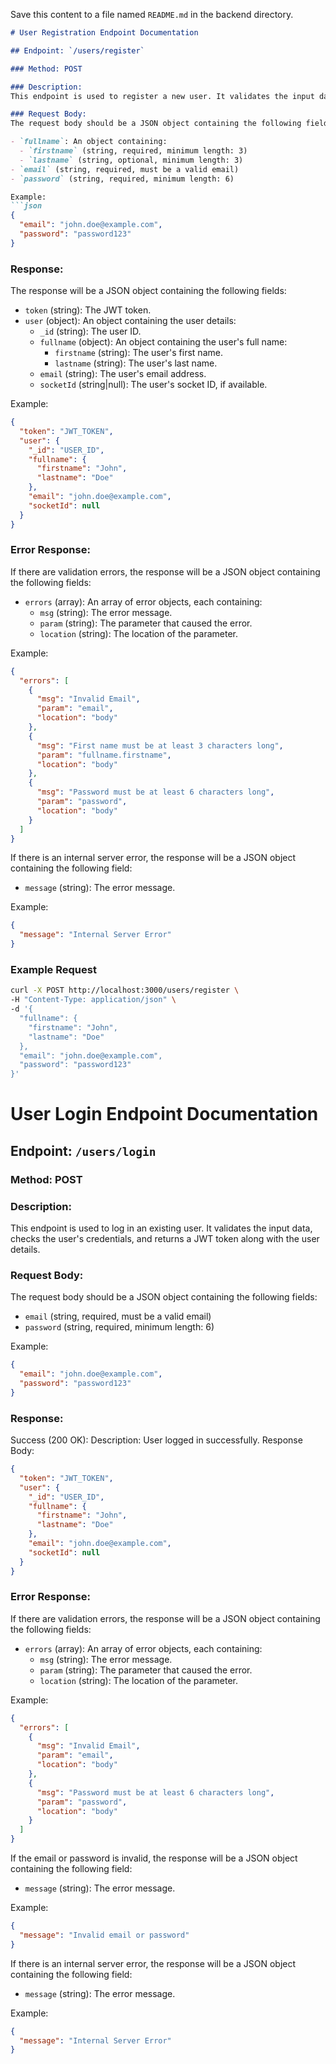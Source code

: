 Save this content to a file named `README.md` in the backend directory.

```markdown
# User Registration Endpoint Documentation

## Endpoint: `/users/register`

### Method: POST

### Description:
This endpoint is used to register a new user. It validates the input data, hashes the password, creates a new user in the database, and returns a JWT token along with the user details.

### Request Body:
The request body should be a JSON object containing the following fields:

- `fullname`: An object containing:
  - `firstname` (string, required, minimum length: 3)
  - `lastname` (string, optional, minimum length: 3)
- `email` (string, required, must be a valid email)
- `password` (string, required, minimum length: 6)

Example:
```json
{
  "email": "john.doe@example.com",
  "password": "password123"
}
```

### Response:
The response will be a JSON object containing the following fields:

- `token` (string): The JWT token.
- `user` (object): An object containing the user details:
  - `_id` (string): The user ID.
  - `fullname` (object): An object containing the user's full name:
    - `firstname` (string): The user's first name.
    - `lastname` (string): The user's last name.
  - `email` (string): The user's email address.
  - `socketId` (string|null): The user's socket ID, if available.

Example:
```json
{
  "token": "JWT_TOKEN",
  "user": {
    "_id": "USER_ID",
    "fullname": {
      "firstname": "John",
      "lastname": "Doe"
    },
    "email": "john.doe@example.com",
    "socketId": null
  }
}
```

### Error Response:
If there are validation errors, the response will be a JSON object containing the following fields:

- `errors` (array): An array of error objects, each containing:
  - `msg` (string): The error message.
  - `param` (string): The parameter that caused the error.
  - `location` (string): The location of the parameter.

Example:
```json
{
  "errors": [
    {
      "msg": "Invalid Email",
      "param": "email",
      "location": "body"
    },
    {
      "msg": "First name must be at least 3 characters long",
      "param": "fullname.firstname",
      "location": "body"
    },
    {
      "msg": "Password must be at least 6 characters long",
      "param": "password",
      "location": "body"
    }
  ]
}
```

If there is an internal server error, the response will be a JSON object containing the following field:

- `message` (string): The error message.

Example:
```json
{
  "message": "Internal Server Error"
}
```
### Example Request
```bash
curl -X POST http://localhost:3000/users/register \
-H "Content-Type: application/json" \
-d '{
  "fullname": {
    "firstname": "John",
    "lastname": "Doe"
  },
  "email": "john.doe@example.com",
  "password": "password123"
}'
```

# User Login Endpoint Documentation

## Endpoint: `/users/login`

### Method: POST

### Description:
This endpoint is used to log in an existing user. It validates the input data, checks the user's credentials, and returns a JWT token along with the user details.

### Request Body:
The request body should be a JSON object containing the following fields:

- `email` (string, required, must be a valid email)
- `password` (string, required, minimum length: 6)

Example:
```json
{
  "email": "john.doe@example.com",
  "password": "password123"
}
```

### Response:
Success (200 OK):
Description: User logged in successfully.
Response Body:
```json
{
  "token": "JWT_TOKEN",
  "user": {
    "_id": "USER_ID",
    "fullname": {
      "firstname": "John",
      "lastname": "Doe"
    },
    "email": "john.doe@example.com",
    "socketId": null
  }
}
```

### Error Response:
If there are validation errors, the response will be a JSON object containing the following fields:

- `errors` (array): An array of error objects, each containing:
  - `msg` (string): The error message.
  - `param` (string): The parameter that caused the error.
  - `location` (string): The location of the parameter.

Example:
```json
{
  "errors": [
    {
      "msg": "Invalid Email",
      "param": "email",
      "location": "body"
    },
    {
      "msg": "Password must be at least 6 characters long",
      "param": "password",
      "location": "body"
    }
  ]
}
```

If the email or password is invalid, the response will be a JSON object containing the following field:

- `message` (string): The error message.

Example:
```json
{
  "message": "Invalid email or password"
}
```

If there is an internal server error, the response will be a JSON object containing the following field:

- `message` (string): The error message.

Example:
```json
{
  "message": "Internal Server Error"
}
```
